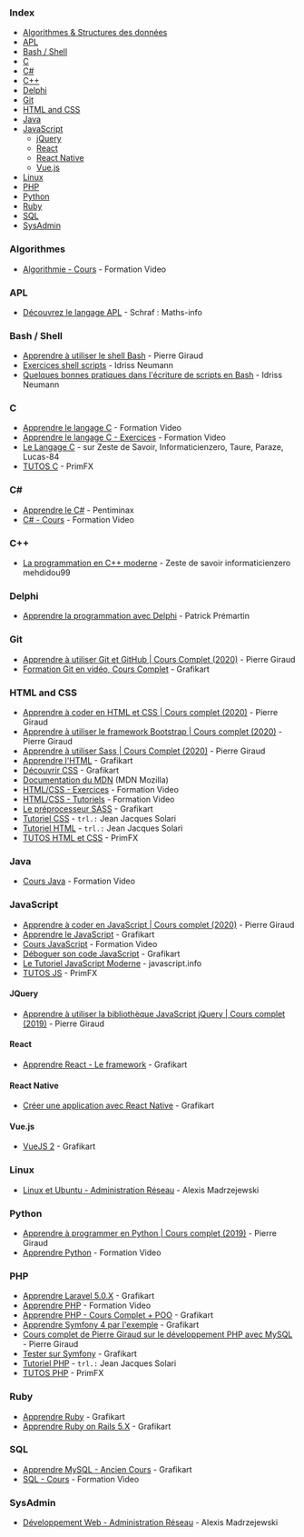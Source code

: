 ### Index

* [Algorithmes & Structures des données](#algorithmes)
* [APL](#apl)
* [Bash / Shell](#bash--shell)
* [C](#c)
* [C#](#csharp)
* [C++](#cpp)
* [Delphi](#delphi)
* [Git](#git)
* [HTML and CSS](#html-and-css)
* [Java](#java)
* [JavaScript](#javascript)
    * [jQuery](#jquery)
    * [React](#react)
    * [React Native](#react-native)
    * [Vue.js](#vuejs)
* [Linux](#linux)
* [PHP](#php)
* [Python](#python)
* [Ruby](#ruby)
* [SQL](#sql)
* [SysAdmin](#sysadmin)


### Algorithmes

* [Algorithmie - Cours](https://www.youtube.com/playlist?list=PLrSOXFDHBtfE0AkOm795c2qpLQJNiEBbZ) - Formation Video


### APL

* [Découvrez le langage APL](https://www.youtube.com/playlist?list=PLIz4PfDd5D29oOW61VkB4MHxGurtSCmhh) - Schraf : Maths-info


### Bash / Shell

* [Apprendre à utiliser le shell Bash](https://www.pierre-giraud.com/shell-bash/) - Pierre Giraud
* [Exercices shell scripts](https://ineumann.developpez.com/tutoriels/linux/exercices-shell/) - Idriss Neumann
* [Quelques bonnes pratiques dans l'écriture de scripts en Bash](https://ineumann.developpez.com/tutoriels/linux/bash-bonnes-pratiques/) - Idriss Neumann


### C

* [Apprendre le langage C](https://www.youtube.com/playlist?list=PLrSOXFDHBtfEh6PCE39HERGgbbaIHhy4j) - Formation Video
* [Apprendre le langage C - Exercices](https://www.youtube.com/playlist?list=PLrSOXFDHBtfF6lXQpJ4hBha76DsQufiEQ) - Formation Video
* [Le Langage C](https://zestedesavoir.com/tutoriels/755/le-langage-c-1/) - sur Zeste de Savoir, Informaticienzero, Taure, Paraze, Lucas-84
* [TUTOS C](https://www.youtube.com/playlist?list=PLEagTQfI6nPOWS4JPnxW5pRVgeyLuS5oC) - PrimFX


### <a id="csharp"></a>C\#

* [Apprendre le C#](https://www.youtube.com/playlist?list=PLkHw7J3J2iapWFUnQmVzsRCU5YxaAWHSY) - Pentiminax
* [C# - Cours](https://www.youtube.com/playlist?list=PLrSOXFDHBtfGBHAMEg9Om9nF_7R7h5mO7) - Formation Video


### <a id="cpp"></a>C++

* [La programmation en C++ moderne](https://zestedesavoir.com/tutoriels/822/la-programmation-en-c-moderne/) - Zeste de savoir informaticienzero mehdidou99


### Delphi

* [Apprendre la programmation avec Delphi](https://apprendre-delphi.fr/apprendre-la-programmation-avec-delphi-2020.php) - Patrick Prémartin


### Git

* [Apprendre à utiliser Git et GitHub \| Cours Complet (2020)](https://www.pierre-giraud.com/git-github-apprendre-cours/) - Pierre Giraud
* [Formation Git en vidéo, Cours Complet](https://www.youtube.com/playlist?list=PLjwdMgw5TTLXuY5i7RW0QqGdW0NZntqiP) - Grafikart


### HTML and CSS

* [Apprendre à coder en HTML et CSS \| Cours complet (2020)](https://www.pierre-giraud.com/html-css-apprendre-coder-cours/) - Pierre Giraud
* [Apprendre à utiliser le framework Bootstrap \| Cours complet (2020)](https://www.pierre-giraud.com/bootstrap-apprendre-cours/) - Pierre Giraud
* [Apprendre à utiliser Sass \| Cours Complet (2020)](https://www.pierre-giraud.com/sass-apprendre-cours-complet/) - Pierre Giraud
* [Apprendre l'HTML](https://www.youtube.com/playlist?list=PLjwdMgw5TTLUeixVGPNl1uZNeJy4UY6qX) - Grafikart
* [Découvrir CSS](https://www.youtube.com/playlist?list=PLjwdMgw5TTLVjTZQocrMwKicV5wsZlRpj) - Grafikart
* [Documentation du MDN](https://developer.mozilla.org/fr/) (MDN Mozilla)
* [HTML/CSS - Exercices](https://www.youtube.com/playlist?list=PLrSOXFDHBtfHEFVqv0pjGkPHv6PhWZQBb) - Formation Video
* [HTML/CSS - Tutoriels](https://www.youtube.com/playlist?list=PLrSOXFDHBtfG1_4HrfPttdwF8aLpgdsRL) - Formation Video
* [Le préprocesseur SASS](https://www.youtube.com/playlist?list=PLjwdMgw5TTLWVp8WUGheSrGnmEWIMk9H6) - Grafikart
* [Tutoriel CSS](http://fr.html.net/tutorials/css/) - `trl.:` Jean Jacques Solari
* [Tutoriel HTML](http://fr.html.net/tutorials/html/) - `trl.:` Jean Jacques Solari
* [TUTOS HTML et CSS](https://www.youtube.com/playlist?list=PLEagTQfI6nPObScwsDmTCbLuZXRYfiUM-) - PrimFX


### Java

* [Cours Java](https://www.youtube.com/playlist?list=PLrSOXFDHBtfHkq8dd3BbSaopVgRSYtgPv) - Formation Video


### JavaScript

* [Apprendre à coder en JavaScript \| Cours complet (2020)](https://www.pierre-giraud.com/javascript-apprendre-coder-cours/) - Pierre Giraud
* [Apprendre le JavaScript](https://www.youtube.com/playlist?list=PLjwdMgw5TTLVzD9Jq_WBd1crqDwXRn4cw) - Grafikart
* [Cours JavaScript](https://www.youtube.com/playlist?list=PLrSOXFDHBtfGxf_PtXLu_OrjFKt4_dqB_) - Formation Video
* [Déboguer son code JavaScript](https://www.youtube.com/playlist?list=PLjwdMgw5TTLWWXgsHpfCLHJ1Oq4YnE08e) - Grafikart
* [Le Tutoriel JavaScript Moderne](https://fr.javascript.info) - javascript.info
* [TUTOS JS](https://www.youtube.com/playlist?list=PLEagTQfI6nPPVSKoYo2p8Cf8eijcyz5t9) - PrimFX


#### JQuery

* [Apprendre à utiliser la bibliothèque JavaScript jQuery \| Cours complet (2019)](https://www.pierre-giraud.com/jquery-apprendre-cours/) - Pierre Giraud


#### React

* [Apprendre React - Le framework](https://www.youtube.com/playlist?list=PLjwdMgw5TTLWom67YfZuha-1iYzIirwJR) - Grafikart


#### React Native
* [Créer une application  avec React Native](https://grafikart.fr/tutoriels/react-native-pokedex-2245) - Grafikart


#### Vue.js

* [VueJS 2](https://www.youtube.com/playlist?list=PLjwdMgw5TTLW-mAtlR46VajrKs4dep3y0) - Grafikart


### Linux

* [Linux et Ubuntu - Administration Réseau](https://www.tutoriels-video.fr/category/ubuntu/) - Alexis Madrzejewski


### Python

* [Apprendre à programmer en Python \| Cours complet (2019)](https://www.pierre-giraud.com/python-apprendre-programmer-cours/) - Pierre Giraud
* [Apprendre Python](https://www.youtube.com/playlist?list=PLrSOXFDHBtfHg8fWBd7sKPxEmahwyVBkC) - Formation Video


### PHP

* [Apprendre Laravel 5.0.X](https://www.youtube.com/playlist?list=PLjwdMgw5TTLUCpXVEehCHs99N7IWByS3i) - Grafikart
* [Apprendre PHP](https://www.youtube.com/playlist?list=PLrSOXFDHBtfFuZttC17M-jNpKnzUL5Adc) - Formation Video
* [Apprendre PHP - Cours Complet + POO](https://www.youtube.com/playlist?list=PLjwdMgw5TTLVDv-ceONHM_C19dPW1MAMD) - Grafikart
* [Apprendre Symfony 4 par l'exemple](https://www.youtube.com/playlist?list=PLjwdMgw5TTLX7wmorGgfrqI9TcA8nMb29) - Grafikart
* [Cours complet de Pierre Giraud sur le développement PHP avec MySQL](https://www.pierre-giraud.com/php-mysql-apprendre-coder-cours/) - Pierre Giraud
* [Tester sur Symfony](https://www.youtube.com/playlist?list=PLjwdMgw5TTLWtWmdMzPaoc45Iztu7tVQ8) - Grafikart
* [Tutoriel PHP](http://fr.html.net/tutorials/php/) - `trl.:` Jean Jacques Solari
* [TUTOS PHP](https://www.youtube.com/playlist?list=PLEagTQfI6nPN2sdrLWhX_hO1pMOmC9JGU) - PrimFX


### Ruby

* [Apprendre Ruby](https://www.youtube.com/playlist?list=PLjwdMgw5TTLVVJHvstDYgqTCao-e-BgA8) - Grafikart
* [Apprendre Ruby on Rails 5.X](https://www.youtube.com/playlist?list=PLjwdMgw5TTLWfI1B2Wv2WPgR9iOyw12zi) - Grafikart


### SQL

* [Apprendre MySQL - Ancien Cours](https://www.youtube.com/playlist?list=PLjwdMgw5TTLUJLpzUYGBK7K5-hPgZA7zo) - Grafikart
* [SQL - Cours](https://www.youtube.com/playlist?list=PLrSOXFDHBtfGl66sXijiN8SU9YJaM_EQg) - Formation Video


### SysAdmin

* [Développement Web - Administration Réseau](https://www.tutoriels-video.fr/category/webdev/) - Alexis Madrzejewski
